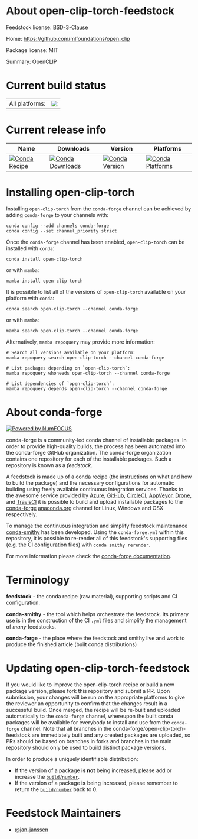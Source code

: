 About open-clip-torch-feedstock
===============================

Feedstock license: [BSD-3-Clause](https://github.com/conda-forge/open-clip-torch-feedstock/blob/main/LICENSE.txt)

Home: https://github.com/mlfoundations/open_clip

Package license: MIT

Summary: OpenCLIP

Current build status
====================


<table><tr><td>All platforms:</td>
    <td>
      <a href="https://dev.azure.com/conda-forge/feedstock-builds/_build/latest?definitionId=18532&branchName=main">
        <img src="https://dev.azure.com/conda-forge/feedstock-builds/_apis/build/status/open-clip-torch-feedstock?branchName=main">
      </a>
    </td>
  </tr>
</table>

Current release info
====================

| Name | Downloads | Version | Platforms |
| --- | --- | --- | --- |
| [![Conda Recipe](https://img.shields.io/badge/recipe-open--clip--torch-green.svg)](https://anaconda.org/conda-forge/open-clip-torch) | [![Conda Downloads](https://img.shields.io/conda/dn/conda-forge/open-clip-torch.svg)](https://anaconda.org/conda-forge/open-clip-torch) | [![Conda Version](https://img.shields.io/conda/vn/conda-forge/open-clip-torch.svg)](https://anaconda.org/conda-forge/open-clip-torch) | [![Conda Platforms](https://img.shields.io/conda/pn/conda-forge/open-clip-torch.svg)](https://anaconda.org/conda-forge/open-clip-torch) |

Installing open-clip-torch
==========================

Installing `open-clip-torch` from the `conda-forge` channel can be achieved by adding `conda-forge` to your channels with:

```
conda config --add channels conda-forge
conda config --set channel_priority strict
```

Once the `conda-forge` channel has been enabled, `open-clip-torch` can be installed with `conda`:

```
conda install open-clip-torch
```

or with `mamba`:

```
mamba install open-clip-torch
```

It is possible to list all of the versions of `open-clip-torch` available on your platform with `conda`:

```
conda search open-clip-torch --channel conda-forge
```

or with `mamba`:

```
mamba search open-clip-torch --channel conda-forge
```

Alternatively, `mamba repoquery` may provide more information:

```
# Search all versions available on your platform:
mamba repoquery search open-clip-torch --channel conda-forge

# List packages depending on `open-clip-torch`:
mamba repoquery whoneeds open-clip-torch --channel conda-forge

# List dependencies of `open-clip-torch`:
mamba repoquery depends open-clip-torch --channel conda-forge
```


About conda-forge
=================

[![Powered by
NumFOCUS](https://img.shields.io/badge/powered%20by-NumFOCUS-orange.svg?style=flat&colorA=E1523D&colorB=007D8A)](https://numfocus.org)

conda-forge is a community-led conda channel of installable packages.
In order to provide high-quality builds, the process has been automated into the
conda-forge GitHub organization. The conda-forge organization contains one repository
for each of the installable packages. Such a repository is known as a *feedstock*.

A feedstock is made up of a conda recipe (the instructions on what and how to build
the package) and the necessary configurations for automatic building using freely
available continuous integration services. Thanks to the awesome service provided by
[Azure](https://azure.microsoft.com/en-us/services/devops/), [GitHub](https://github.com/),
[CircleCI](https://circleci.com/), [AppVeyor](https://www.appveyor.com/),
[Drone](https://cloud.drone.io/welcome), and [TravisCI](https://travis-ci.com/)
it is possible to build and upload installable packages to the
[conda-forge](https://anaconda.org/conda-forge) [anaconda.org](https://anaconda.org/)
channel for Linux, Windows and OSX respectively.

To manage the continuous integration and simplify feedstock maintenance
[conda-smithy](https://github.com/conda-forge/conda-smithy) has been developed.
Using the ``conda-forge.yml`` within this repository, it is possible to re-render all of
this feedstock's supporting files (e.g. the CI configuration files) with ``conda smithy rerender``.

For more information please check the [conda-forge documentation](https://conda-forge.org/docs/).

Terminology
===========

**feedstock** - the conda recipe (raw material), supporting scripts and CI configuration.

**conda-smithy** - the tool which helps orchestrate the feedstock.
                   Its primary use is in the construction of the CI ``.yml`` files
                   and simplify the management of *many* feedstocks.

**conda-forge** - the place where the feedstock and smithy live and work to
                  produce the finished article (built conda distributions)


Updating open-clip-torch-feedstock
==================================

If you would like to improve the open-clip-torch recipe or build a new
package version, please fork this repository and submit a PR. Upon submission,
your changes will be run on the appropriate platforms to give the reviewer an
opportunity to confirm that the changes result in a successful build. Once
merged, the recipe will be re-built and uploaded automatically to the
`conda-forge` channel, whereupon the built conda packages will be available for
everybody to install and use from the `conda-forge` channel.
Note that all branches in the conda-forge/open-clip-torch-feedstock are
immediately built and any created packages are uploaded, so PRs should be based
on branches in forks and branches in the main repository should only be used to
build distinct package versions.

In order to produce a uniquely identifiable distribution:
 * If the version of a package **is not** being increased, please add or increase
   the [``build/number``](https://docs.conda.io/projects/conda-build/en/latest/resources/define-metadata.html#build-number-and-string).
 * If the version of a package **is** being increased, please remember to return
   the [``build/number``](https://docs.conda.io/projects/conda-build/en/latest/resources/define-metadata.html#build-number-and-string)
   back to 0.

Feedstock Maintainers
=====================

* [@jan-janssen](https://github.com/jan-janssen/)

